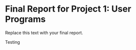 Final Report for Project 1: User Programs
=========================================

Replace this text with your final report.

Testing
